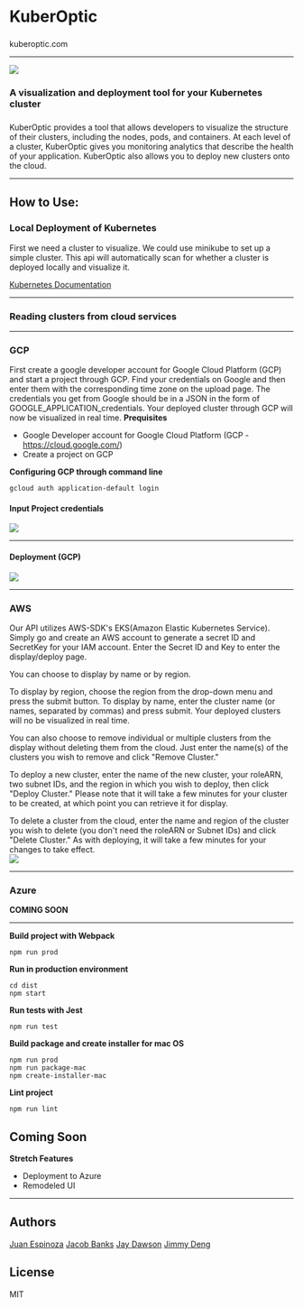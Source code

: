 # KuberOptic
### 
kuberoptic.com
***
![](src/client/assets/credsPage/kubernatiGif.gif)
### A visualization and deployment tool for your Kubernetes cluster
###

KuberOptic provides a tool that allows developers to visualize the structure of their clusters, including the nodes, pods, and containers. At each level of a cluster, KuberOptic gives you monitoring analytics that describe the health of your application. KuberOptic also allows you to deploy new clusters onto the cloud.

***
## How to Use:

### Local Deployment of Kubernetes
First we need a cluster to visualize. We could use minikube to set up a simple cluster. This api will automatically scan for whether a cluster is deployed locally and visualize it.

[Kubernetes Documentation](https://kubernetes.io/docs/tasks/tools/install-minikube/)
***
### Reading clusters from cloud services
***
### GCP
First create a google developer account for Google Cloud Platform (GCP) and start a project through GCP. Find your credentials on Google and then enter them with the corresponding time zone on the upload page. The credentials you get from Google should be in a JSON in the form of GOOGLE_APPLICATION_credentials. Your deployed cluster through GCP will now be visualized in real time.
**Prequisites**
- Google Developer account for Google Cloud Platform (GCP - https://cloud.google.com/)
- Create a project on GCP

**Configuring GCP through command line**
```
gcloud auth application-default login
```
#### Input Project credentials
![](src/client/assets/credsPage/puttingCreds.gif)
***
#### Deployment (GCP) 
![](src/client/assets/credsPage/deploymentGCP.gif)
***
### AWS
Our API utilizes AWS-SDK's EKS(Amazon Elastic Kubernetes Service). Simply go and create an AWS account to generate a secret ID and SecretKey for your IAM account. Enter the Secret ID and Key to enter the display/deploy page.

You can choose to display by name or by region. 

To display by region, choose the region from the drop-down menu and press the submit button. To display by name, enter the cluster name (or names, separated by commas) and press submit. Your deployed clusters will no be visualized in real time. 

You can also choose to remove individual or multiple clusters from the display without deleting them from the cloud. Just enter the name(s) of the clusters you wish to remove and click "Remove Cluster."

To deploy a new cluster, enter the name of the new cluster, your roleARN, two subnet IDs, and the region in which you wish to deploy, then click "Deploy Cluster." Please note that it will take a few minutes for your cluster to be created, at which point you can retrieve it for display. 

To delete a cluster from the cloud, enter the name and region of the cluster you wish to delete (you don't need the roleARN or Subnet IDs) and click "Delete Cluster." As with deploying, it will take a few minutes for your changes to take effect.  
![](src/client/assets/credsPage/puttingAws.gif)
***
### Azure
**COMING SOON**
***
**Build project with Webpack**
```
npm run prod
```
**Run in production environment**
```
cd dist
npm start
```
**Run tests with Jest**
```
npm run test
```
**Build package and create installer for mac OS**
```
npm run prod
npm run package-mac
npm create-installer-mac
```
**Lint project**
```
npm run lint
```
## Coming Soon
**Stretch Features**
- Deployment to Azure
- Remodeled UI
***
## Authors
[Juan Espinoza](https://github.com/jespinoza17)
[Jacob Banks](https://github.com/jacobbanks)
[Jay Dawson](https://github.com/ImJustJay)
[Jimmy Deng](https://github.com/rev619)
## License
MIT
